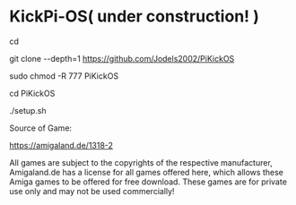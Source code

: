 # KickPi-OS( under construction! )

cd

git clone --depth=1 https://github.com/Jodels2002/PiKickOS

sudo chmod -R 777 PiKickOS

cd PiKickOS


./setup.sh


Source of Game:

https://amigaland.de/1318-2

All games are subject to the copyrights of the respective manufacturer, Amigaland.de has a license for all games offered here, which allows these Amiga games to be offered for free download. These games are for private use only and may not be used commercially! 
